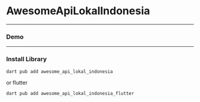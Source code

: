 # AwesomeApiLokalIndonesia


---

### Demo

---

### Install Library

```bash
dart pub add awesome_api_lokal_indonesia
```

or flutter

```bash
dart pub add awesome_api_lokal_indonesia_flutter
```
 